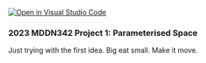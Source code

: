 [![Open in Visual Studio Code](https://classroom.github.com/assets/open-in-vscode-c66648af7eb3fe8bc4f294546bfd86ef473780cde1dea487d3c4ff354943c9ae.svg)](https://classroom.github.com/online_ide?assignment_repo_id=10300735&assignment_repo_type=AssignmentRepo)
### 2023 MDDN342 Project 1: Parameterised Space
Just trying with the first idea. Big eat small. Make it move.
